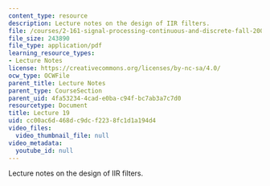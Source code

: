 ```yaml
---
content_type: resource
description: Lecture notes on the design of IIR filters.
file: /courses/2-161-signal-processing-continuous-and-discrete-fall-2008/cc00ac6d468dc9dcf2238fc1d1a194d4_lecture_19.pdf
file_size: 243890
file_type: application/pdf
learning_resource_types:
- Lecture Notes
license: https://creativecommons.org/licenses/by-nc-sa/4.0/
ocw_type: OCWFile
parent_title: Lecture Notes
parent_type: CourseSection
parent_uid: 4fa53234-4cad-e0ba-c94f-bc7ab3a7c7d0
resourcetype: Document
title: Lecture 19
uid: cc00ac6d-468d-c9dc-f223-8fc1d1a194d4
video_files:
  video_thumbnail_file: null
video_metadata:
  youtube_id: null
---
```

Lecture notes on the design of IIR filters.